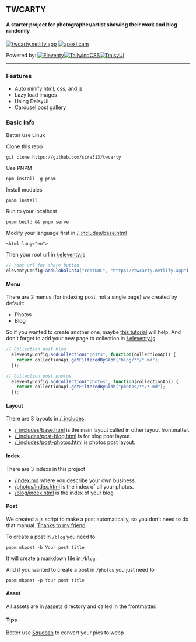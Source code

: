 ## TWCARTY
#### A starter project for photographer/artist showing their work and blog randomly
[![twcarty.netlify.app](https://img.shields.io/badge/LIVE-twcarty.netlify.app-blue?style=for-the-badge)](https://twcarty.netlify.app/)
[![apoxi.cam](https://img.shields.io/badge/SAMPLE-apoxi.cam-blue?style=for-the-badge)](https://apoxi.cam/)

Powered by:
[![Eleventy](https://img.shields.io/badge/Eleventy-000000?style=for-the-badge&logo=eleventy&logoColor=white)](https://www.11ty.dev/)[![TailwindCSS](https://img.shields.io/badge/tailwindcss-%2338B2AC.svg?style=for-the-badge&logo=tailwind-css&logoColor=white)](https://tailwindcss.com/)[![DaisyUI](https://img.shields.io/badge/daisyui-5A0EF8?style=for-the-badge&logo=daisyui&logoColor=white)](https://daisyui.com/)

---
### Features
- Auto minify html, css, and js
- Lazy load images
- Using DaisyUI
- Carousel post gallery

### Basic Info
Better use Linux

Clone this repo
```
git clone https://github.com/sira313/twcarty
```
Use PNPM
```
npm install -g pnpm
```
Install modules
```
pnpm install
```
Run to your localhost 
```
pnpm build && pnpm serve
```
Modify your language first in [/_includes/base.html](/_includes/base.html)
```
<html lang="en">
```
Then your root url in [/.eleventy.js](.eleventy.js)
```javascript
// root url for share button
eleventyConfig.addGlobalData("rootURL", "https://twcarty.netlify.app");
```

#### Menu
There are 2 menus (for indexing post, not a single page) we created by default:
- Photos
- Blog

So if you wanted to create another one, maybe [this tutorial](https://www.youtube.com/watch?v=kzf9A9tkkl4) will help. And don't forget to add your new page to collection in [/.eleventy.js](/.eleventy.js)
```javascript
// Collection post blog
  eleventyConfig.addCollection("posts", function(collectionApi) {
    return collectionApi.getFilteredByGlob("blog/**/*.md");
  });

// Collection post photos
  eleventyConfig.addCollection("photos", function(collectionApi) {
    return collectionApi.getFilteredByGlob("photos/**/*.md");
  });
```

#### Layout
There are 3 layouts in [/_includes](/_includes/):
- [/_includes/base.html](/_includes/base.html) is the main layout called in other layout frontmatter.
- [/_includes/post-blog.html](/_includes/post-blog.html) is for blog post layout.
- [/_includes/post-photos.html](/_includes/post-photos.html) is photos post layout.
#### Index
There are 3 indexs in this project
- [/index.md](/index.md) where you describe your own business.
- [/photos/index.html](/photos/index.html) is the index of all your photos.
- [/blog/index.html](/blog/index.html) is the index of your blog.
#### Post
We created a js script to make a post automatically, so you don't need to do that manual. [Thanks to my friend](https://github.com/mustofa-id).

To create a post in `/blog` you need to
```
pnpm mkpost -b Your post title
```
It will create a markdown file in `/blog`.

And if you wanted to create a post in `/photos` you just need to
```
pnpm mkpost -p Your post title
```
#### Asset
All assets are in [/assets](/assets/) directory and called in the frontmatter.
#### Tips
Better use [Squoosh](https://squoosh.app/) to convert your pics to webp
